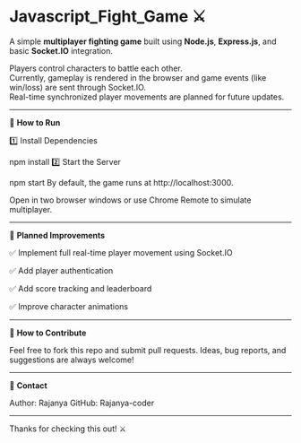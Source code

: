 # Javascript_Fight_Game ⚔️

A simple **multiplayer fighting game** built using **Node.js**, **Express.js**, and basic **Socket.IO** integration.

Players control characters to battle each other.  
Currently, gameplay is rendered in the browser and game events (like win/loss) are sent through Socket.IO.  
Real-time synchronized player movements are planned for future updates.

---


🚀 **How to Run**


1️⃣ Install Dependencies

npm install
2️⃣ Start the Server

npm start
By default, the game runs at http://localhost:3000.

Open in two browser windows or use Chrome Remote to simulate multiplayer.

---
🔭 **Planned Improvements**


✅ Implement full real-time player movement using Socket.IO

✅ Add player authentication

✅ Add score tracking and leaderboard

✅ Improve character animations

---

📝 **How to Contribute**


Feel free to fork this repo and submit pull requests.
Ideas, bug reports, and suggestions are always welcome!

---

📧 **Contact**


Author: Rajanya
GitHub: Rajanya-coder

---
Thanks for checking this out! ⚔️
